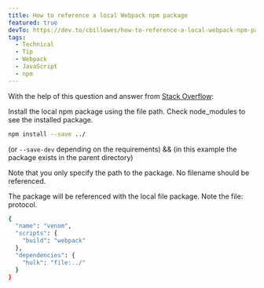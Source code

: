 ```yaml
---
title: How to reference a local Webpack npm package
featured: true
devTo: https://dev.to/cbillowes/how-to-reference-a-local-webpack-npm-package-20g4
tags:
  - Technical
  - Tip
  - Webpack
  - JavaScript
  - npm
---
```


With the help of this question and answer from [Stack Overflow](https://stackoverflow.com/questions/15806241/how-to-specify-local-modules-as-npm-package-dependencies):

Install the local npm package using the file path. Check node_modules to see the installed package.

```bash
npm install --save ../
```

(or `--save-dev` depending on the requirements) && (in this example the package exists in the parent directory)

Note that you only specify the path to the package. No filename should be referenced.

The package will be referenced with the local file package. Note the file: protocol.

```bash
{
  "name": "venom",
  "scripts": {
    "build": "webpack"
  },
  "dependencies": {
    "hulk": "file:../"
  }
}
```
